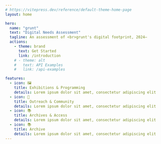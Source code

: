 ```yaml
---
# https://vitepress.dev/reference/default-theme-home-page
layout: home

hero:
  name: "grunt"
  text: "Digital Needs Assessment"
  tagline: An assessment of <br>grunt's digital footprint, 2024–
  actions:
    - theme: brand
      text: Get Started 
      link: /introduction
    # - theme: alt
    #   text: API Examples
    #   link: /api-examples

features:
  - icon: 🖼️
    title: Exhibitions & Programming
    details: Lorem ipsum dolor sit amet, consectetur adipiscing elit
  - icon: 🤲
    title: Outreach & Community
    details: Lorem ipsum dolor sit amet, consectetur adipiscing elit
  - icon: 📚
    title: Archives & Access
    details: Lorem ipsum dolor sit amet, consectetur adipiscing elit
  - icon: 📚
    title: Archive
    details: Lorem ipsum dolor sit amet, consectetur adipiscing elit
---
```


<style>
:root {
  --vp-home-hero-name-color: transparent;
  --vp-home-hero-name-background: -webkit-linear-gradient(120deg, #bd34fe 30%, #41d1ff);
}
</style>